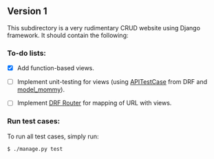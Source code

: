 ## Version 1

This subdirectory is a very rudimentary CRUD website using Django framework. It should contain the following:

### To-do lists:

* [X] Add function-based views.

* [ ] Implement unit-testing for views (using [APITestCase](https://www.django-rest-framework.org/api-guide/testing/#api-test-cases) from DRF and [model_mommy](https://model-mommy.readthedocs.io/en/latest/basic_usage.html)).

* [ ] Implement [DRF Router](https://www.django-rest-framework.org/api-guide/routers/) for mapping of URL with views.


### Run test cases:
To run all test cases, simply run:
```
$ ./manage.py test
```

